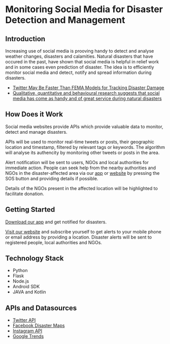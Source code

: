 # Monitoring Social Media for Disaster Detection and Management

## **Introduction**


Increasing use of social media is prooving handy to detect and analyse weather changes, disasters and calamities. Natural disasters that have occured in the past, have shown that social media is helpful in relief work and in some cases even prediction of disaster. The idea is to efficiently monitor social media and detect, notify and spread information during disasters.

* [Twitter May Be Faster Than FEMA Models for Tracking Disaster Damage
](https://www.smithsonianmag.com/science-nature/twitter-may-be-faster-fema-models-tracking-disaster-damage-180958391/)
* [Qualitative, quantitative and behavioural research suggests that social media has come as handy and of great service during natural disasters](https://www.downtoearth.org.in/blog/how-people-turn-to-social-media-during-natural-disasters-49587)

## **How Does it Work**

Social media websites provide APIs which provide valuable data to monitor, detect and manage disasters.

APIs will be used to monitor real-time tweets or posts, their geographic location and timestamp, filtered by relevant tags or keywords. The algorithm will analyse its authencity by monitoring other tweets or posts in the area.

Alert notification will be sent to users, NGOs and local authorities for immediate action. People can seek help from the nearby authorities and NGOs in the disaster-affected area via our [app]() or [website]() by pressing the SOS button and providing details if possible.

Details of the NGOs present in the affected location will be highlighted to facilitate donation.

## **Getting Started**

[Download our app]() and get notified for disasters.

[Visit our website]() and subscribe yourself to get alerts to your mobile phone or email address by providing a location. Disaster alerts will be sent to registered people, local authorities and NGOs.

## **Technology Stack**

* Python
* Flask
* Node.js
* Android SDK
* JAVA and Kotlin

## **APIs and Datasources**

* [Twitter API](https://developer.twitter.com/en/docs.html)
* [Facebook Disaster Maps](https://research.fb.com/facebook-disaster-maps-methodology/)
* [Instagram API](https://www.instagram.com/developer/)
* [Google Trends](https://github.com/GeneralMills/pytrends)
